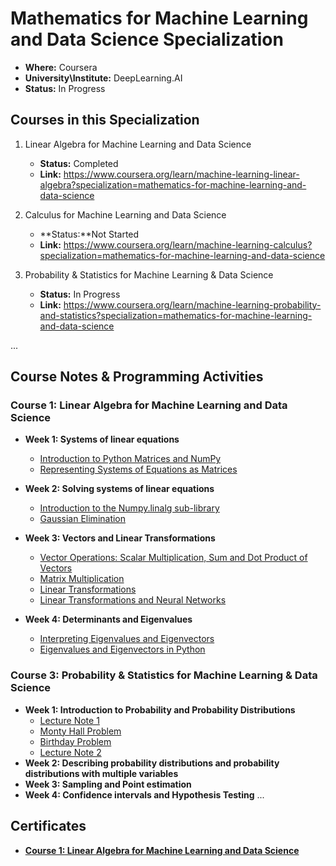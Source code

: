 # Mathematics for Machine Learning and Data Science Specialization

- **Where:** Coursera
- **University\Institute:** DeepLearning.AI
- **Status:** In Progress

## Courses in this Specialization

1. Linear Algebra for Machine Learning and Data Science
   - **Status:** Completed
   - **Link:** <https://www.coursera.org/learn/machine-learning-linear-algebra?specialization=mathematics-for-machine-learning-and-data-science>

2. Calculus for Machine Learning and Data Science
   - **Status:**Not Started
   - **Link:** <https://www.coursera.org/learn/machine-learning-calculus?specialization=mathematics-for-machine-learning-and-data-science>

3. Probability & Statistics for Machine Learning & Data Science
   - **Status:** In Progress
   - **Link:** <https://www.coursera.org/learn/machine-learning-probability-and-statistics?specialization=mathematics-for-machine-learning-and-data-science>

...

## Course Notes & Programming Activities

### Course 1: Linear Algebra for Machine Learning and Data Science

- **Week 1: Systems of linear equations**
  - [Introduction to Python Matrices and NumPy](L1\W1\C1_W1_Lab_1_introduction_to_numpy_arrays.ipynb)
  - [Representing Systems of Equations as Matrices](L1\W1\C1_W1_Lab_2_linear_systems_as_matrices.ipynb)

- **Week 2: Solving systems of linear equations**
  - [Introduction to the Numpy.linalg sub-library](L1\W2\C1W2_UGL_solving_linear_systems_3_variables.ipynb)
  - [Gaussian Elimination](L1\W2\C1W2_Assignment.ipynb)

- **Week 3: Vectors and Linear Transformations**
  - [Vector Operations: Scalar Multiplication, Sum and Dot Product of Vectors](L1\W3\C1_W3_Lab_1_Vector_operations.ipynb)
  - [Matrix Multiplication](L1\W3\C1_W3_Lab_2_Matrix_multiplication.ipynb)
  - [Linear Transformations](L1\W3\C1_W3_Lab_3_Linear_transformations.ipynb)
  - [Linear Transformations and Neural Networks](L1\W3\C1W3_Assignment.ipynb)

- **Week 4: Determinants and Eigenvalues**
  - [Interpreting Eigenvalues and Eigenvectors](L1\W4\C1_W4_Lab_1_Interpreting_eigenvalues_and_eigenvectors.ipynb)
  - [Eigenvalues and Eigenvectors in Python](L1\W4\C1W4_Assignment.ipynb)

### Course 3: Probability & Statistics for Machine Learning & Data Science

- **Week 1: Introduction to Probability and Probability Distributions**
  - [Lecture Note 1](L3\W1\lecture_note1.md)
  - [Monty Hall Problem](L3\W1\C3_W1_Lab_1_Monty_Hall.ipynb)
  - [Birthday Problem](L3\W1\C3_W1_Lab_2_Birthday_Problem.ipynb)
  - [Lecture Note 2](L3\W1\lecture_note2.md)
- **Week 2: Describing probability distributions and probability distributions with multiple variables**
- **Week 3: Sampling and Point estimation**
- **Week 4: Confidence intervals and Hypothesis Testing**
...

## Certificates

- [**Course 1: Linear Algebra for Machine Learning and Data Science**](https://coursera.org/share/1b394cac27a8c72f89cf972124ed381e)
